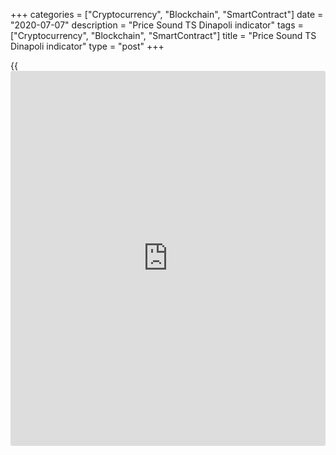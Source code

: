 +++
categories = ["Cryptocurrency", "Blockchain", "SmartContract"]
date = "2020-07-07"
description = "Price Sound TS Dinapoli indicator"
tags = ["Cryptocurrency", "Blockchain", "SmartContract"]
title = "Price Sound TS Dinapoli indicator"
type = "post"
+++

{{<iframe id="large-banner" src="https://www.bounty.group/#slide=21.0" width="100%" height="600" scrolling="no" style="border: 0px solid rgb(216, 221, 230); border-radius: 3px;">}}

July 7, 2020

July 7, 2020

Trading DiNapoli levelsMikhail Hypov

## DiNapoli levels trading techniques: Dinapoli Target Malay, Price
Sound TS, and Dinapoli Targets indicators

Dear friends!

In the training series devoted to the NeoWave theory, I many times
referred to the Fibonacci relations and used the Fibo retracements to
identify the Elliott waves. Today, I suggest considering Fibonacci
levels based on the trading system developed by a professional trader,
author, and well-known speaker, Joe DiNapoli, who achieved in trading
everything that most traders can only dream of.

Joe DiNapoli’s trading success mostly results from his own trading
system. DiNapoli managed to develop an absolutely amazing strategy that
combines lagging and leading indicators, which provide together timely
and very accurate signals. His trading system is based on Fibonacci
levels. However, Joe DiNapoli applied the Fibo levels in such an unusual
way that the levels he developed were later called DiNapoli levels.

Today, I will cover in detail all the peculiarities of the DiNapoli
trading system so that you can try in practice on your own.

### The basic concepts of the DiNapoli trading technique

As I have already said, the DiNapoli levels trading method is based on
the Fibonacci levels. However, it employs the simplest horizontal
levels: 38.2%, 50%. 61,8%, and 100%. With a bullish trend, lines are
drawn from top to bottom, with a bearish trend - from bottom to top.
Before I move on to the practice section, I would like to explain the
main principles and concepts that we will need in trading with DiNapoli
levels.

  * Market swing -  distance from the beginning to the end of the price movement, or, in other words, the trend. The DiNapoli levels are plotted on the swing. You can find out in the analysis that the price changes its high or low after the correction. In this case, you should increase the swing, i.e move the 100% level to the new endpoint.
  * Focus point – the level, the correction starts from, that is built after the last price move in the trend direction. There may be multiple points on the chart in one swing zone. When an extremum changes, another focus point appears on a chart, it doesn’t replace the old one.
  * Reaction – a quite popular trading term that means finished correction in a trend movement. Several reactions may form in a single swing.
  * Fibo node - price chart point, at which the correction movement ends. Joe DiNapoli advised working only with nodes found between 38.2% and 61.8% of the previous trend. ll nodes located below 38.2% are too weak, while the ones exceeding 61.8% are too strong (meaning a trend may not recover).
  * Target levels – levels where the position will be closed. These are common Fibonacci extensions 161.8% and 261.8%, extended to the last correction. We shall set take profits at these levels.

### Basic principles of the DiNapoli method

The DiNapoli trading system suggests following a few mandatory rules:

  * The number of swings on the chart is always equal to the amount of focus numbers.
  * Reactions are always located to the left of the focus numbers they are connected with.
  * A focus number is connected to a reaction if it is the highest price point after the reaction in a bull trend. Accordingly, the focus number will be the lowest point in the downtrend.
  * The higher the timeframe, the lesser the number of reactions. When the price detects a strong resistance/support, you are able to find necessary reactions and swings that are not displayed on higher timeframes by using lower ones.

Let us see how the DiNapoli levels are detected in practice on the
example of the [BTCUSD][1] chart.

![LiteForex: Trading DiNapoli levels: Price Sound TS Dinapoli
indicator][2]

The green lines in the chart mark the sections where the price moves in
the trend direction (I will call them mini-swings). The red lines mark
reactions or corrections, whose endpoints (Fibo nodes) are marked with
red numbers. The combination of mini swings and reactions form a market
swing that ends with a focus point marked in the chart with the label
“Fs1”. When I wrote that a swing can include several focus points, I
meant the extreme points of mini swings. When analyzing the first focus
point was the left-most top number 2, which was followed by the reaction
market with number 3. After that, the price break through the high, and
so, the swing continued developing. At the end of the second mini-swing
on the left number 4, there formed the next focus point (5), which was
followed by the correction number 5. The second focus point replaced the
first one. Finally, we got the ultimate true focus point Fs1, after
which the next swing started. As the price failed to break through the
local high (the pink line that marks the level of mini-swing 2 is below
the turquoise line that marks the local high Fs1). Next, there forms the
next swing that is composed of a few mini-swings and ends with the focus
point that is labeled “Fs2” in the chart.

### Construction of DiNapoli levels

![LiteForex: Trading DiNapoli levels: Price Sound TS Dinapoli
indicator][3]

The red circle in the chart marks the beginning of the swing, the local
low price point. Next, we identify the local high, it is marked with a
green circle in the chart. This point is the focus point now. The swing
is followed by a reaction that ends at the next local low marked with
the right red circle in the chart. We need the following Fibonacci
levels to build DiNapoli levels: 0%, 38.2%, 50%, 61.8% и 100%. The
levels are arranged form 0% to 100% in the direction of the current
trend. For an uptrend, level 0% is set at the focus point, and level
100% is at the beginning of the swing. In a bear trend, the levels are
arranged in the opposite order. Note that the reaction ranges about
61.8% of the swing in [terms](https://www.fintechee.com/terms/) of price. Therefore, the reaction is also
considered in the analysis.

![LiteForex: Trading DiNapoli levels: Price Sound TS Dinapoli
indicator][4]

In further analysis, we identify the swing extension to the next local
high labeled with “4 (Fs)”. The previous swing we analyzed is an element
of the new, extended one. It is marked with numbers 1,2, and 3 in the
chart. Remember, “Fs” means that the next local high is the focus
number. By the way, to determine the DiNapoli levels, entry, and exit
points, you can employ standard tools in the terminals. For example, The
Fibonacci levels are found in almost all on-line trading platforms,
including [LiteForex][5]. Alternative tools are special indicators. The
most popular DiNapoli levels indicators are:

  *  **Dinapoli Target Malay** **is** a simple technical tool, which attaches
  *  **Dinapoli targets metatrader 4 indicator** **.** This is another DiNapoli levels indicator, it is similar to the previous indicator, easy to set up and user-friendly.
  *  **Price Sound TS Dinapoli** **Forex indicator.** It is an analog of the previous indicator that displays Fibonacci levels in different colors and displays the distance of the current asset price from each of the levels. Additionally, the TS Sound trading indicator notifies the user of a trading signal with a text notification and a sound signal.

### Construction of DiNapoli levels extensions

DiNapoli levels trading method is also based on the Fibonacci extensions
grid. I will explain [how to](https://www.playgroundfx.com/blog/forex-trading-how-to/) construct the grid. The common grid uses the
levels of 0%, 100%, 161.8%, 261.8%. They are the levels of exiting the
position or the target points for setting a take profit.

The extensions grid is constructed according to the following rules:

  * For a bull trend, level 0% is at the low of the reaction, the next levels are above it.
  * For a bear trend, level 0% is at the high of the reaction, the next levels are below it.

![LiteForex: Trading DiNapoli levels: Price Sound TS Dinapoli
indicator][6]

The above chart displays an example of the DiNapoli extensions grid. We
should go through the following steps. After the reaction to the
preceding swing has formed (it is marked 3 in the chart), we check its
authenticity. As the price reaction retraces the first swing by 61.8%,
we can take it into account and draw the extension levels stating form
it. I marked the extension lines with thicker lines in the chart. Level
161.8% of the first swing is the first target point for a take profit.
As you from the Bitcoin chart, once the price reaches this level, it
rolls back, a new reaction starts forming. If the price went further, we
would use the second target level for a take profit, level 261.8%.

### DiNapoli Levels [trading strategies](https://www.fintechee.com/forex-trading-strategies/)

The DiNapoli [trading strategies](https://www.fintechee.com/forex-trading-strategies/) can be basically divided into two types:

  * Aggressive. The most popular techniques are the Bushes and Bonsai strategies.
  * Conservative strategies include the Minesweeper A and Minesweeper B methods.

Let study each of these methods in more detail.

### Bonsai trading strategy

This method suggests that the price should roll back from the level of
38.2% and the already formed swing. The trade is entered when the price
goes through level 38.2%. A stop loss is set at a distance less or equal
to the Fibo level of 50%. A take profit is set at the Fibonacci level of
161.8%.

Let me explain the Bonsai trading strategy on an example.

![LiteForex: Trading DiNapoli levels: Price Sound TS Dinapoli
indicator][7]

The [BTCUSD][8] chart above displays the swing, whose end is marked by
number 2. It is followed by the reaction market 3. According to the
Bonsai trading method, we presume that the price will retrace from level
38.2%. At this level, we put a long entry once the bar meets level 38.2%
(the entry point is marked with the blue circle in the chart). After
that, we set a stop loss at the Fibonacci level of 50% (the horizontal
pink line).

![LiteForex: Trading DiNapoli levels: Price Sound TS Dinapoli
indicator][9]

To identify the target point, we shall draw the DiNapoli extensions
grid, starting from the end of the reaction to the focus number of the
first swing. The target zone is around level 161.8% of this grid (the
red horizontal line in the chart).

![LiteForex: Trading DiNapoli levels: Price Sound TS Dinapoli
indicator][10]

When the price hits level 161.8% take the profit by exiting the trade
(the exit point is marked with the red oval in the chart).

### The Bushes trading strategy

The DiNapoli Bushes trading strategy is very similar to the Bonsai
DiNapoli strategy. A trade is entered when the price crosses the level
of 38.2%, a take profit is set at level 161.8%. A stop loss is placed
further than the level of 50%. It is usually set around the level of
61.8%.

![LiteForex: Trading DiNapoli levels: Price Sound TS Dinapoli
indicator][11]

The chart displays the swing from the previous example. According to the
Bushes DiNapoli strategy, the price should roll back from level 38.2%,
so, we place an entry here (the blue circle). Next, we set a stop loss
at the level of 61.8% (the pink horizontal line).

![LiteForex: Trading DiNapoli levels: Price Sound TS Dinapoli
indicator][12]

When the price reaches the level of 161.8% the DiNapoli extensions grid,
we exit the trade (the red circle in the chart.

### DiNapoli Minesweeper A and Minesweeper B strategies

A more conservative and less risky strategy Minesweeper A also suggests
entering a trade at the end of the corrective move. However, the trading
itself is conducted using safety measures. First, we expect until the
first reaction finishes, and there forms the next swing and the second
reaction that should end higher than the first reaction in an uptrend,
and lower than the first one in a downtrend. When the second reaction
completes, we enter a trade. An entry is put immediately after the
reaction end when the price goes back in the direction of the main
trend. We check if the correction has finished using the second Fibo
grid drawn from the beginning to the end of the second swing. The price
should break through level 38.2% and consolidate below (in an uptrend)
or above (in a downtrend). A stop loss is placed close to the local low
(high), and a take profit is at the level of 161.8%, or at 261.8% in
case of a sharp price movement.

In the case with Minesweeper B, the position is opened in the way as in
the previous strategy, but the position is opened after the third
reaction is formed.

Employing the above strategies, we got infrequent market entries.
Besides, the trend is not always developing long enough so that could
form three corrections, whose price range is between 38.2% and 61.8%. On
the other hand, this allows us to sort out false signals, in which the
price correction does not become a continuation of a trend.

Let us see how the Minesweeper A trading strategy works on the example.

![LiteForex: Trading DiNapoli levels: Price Sound TS Dinapoli
indicator][13]

First, we check the authenticity of the first reaction. Its final point
(number 3) is a little higher than level 61.8%. Therefore, this reaction
is the first one.

![LiteForex: Trading DiNapoli levels: Price Sound TS Dinapoli
indicator][14]

After there form the second swing and the following reaction, we see
that the second reaction reaches the level of 38.2% of the entire
formation (the blue circle in the chart), and so, can also take it into
account.

![LiteForex: Trading DiNapoli levels: Price Sound TS Dinapoli
indicator][15]

Having generated the Fibo grid from the beginning to the end of the
second swing, we see that the bar circled with the blue oval ends at
level 38.2%. Presumably, the price has consolidated at level 38.2%, so
we can enter a trade. As the reaction has advanced almost to a level of
50%, we set a stop loss at the level of 61.8% (the pink horizontal line
in the above chart).

![LiteForex: Trading DiNapoli levels: Price Sound TS Dinapoli
indicator][16]

The target point is, as usual, at the level of 161.8%, counted from the
presumed endpoint of the reaction, in the direction of the main trend.
It is marked with the red line in the chart.

![LiteForex: Trading DiNapoli levels: Price Sound TS Dinapoli
indicator][17]

When the price reaches level 161.8% and stops rising, we exit the trade.

That is all I wanted to write in [terms](https://www.fintechee.com/terms/) of theory. As you see, trading
the DiNapoli levels is quite comprehensive and easy to use. It will suit
both the beginner and professional traders. For traders, who do not have
enough willingness or time for the manual building of levels, there are
DiNapoli levels indicators. They ensure the automatic formation of the
relevant levels and marking of the chart, which will obviously help the
beginner (and not only) Forex traders all the world.

## DiNapoli levels indicators

This section will deal with [how to](https://www.playgroundfx.com/blog/forex-trading-how-to/) install, custom, and use the three
free DiNapoli indicators I mentioned in this article. They do not
require special software.

  * Dinapoli Target Malay
  * Price Sound TS Dinapoli
  * Dinapoli targets MetaTrader 4 indicator

### Dinapoli Target Malay indicator

The Dinapoli Target Malay indicator is a simple, user-friendly indicator
suitable for all [investor](https://www.fintechee.com/tutorial-for-forex-trading/investor-mode/)s. It is a trend indicator. It is a trend
indicator that displays the DiNapoli levels attached to the chart as
solid horizontal lines.

### How to install the Dinapoli Target Malay indicator?

Step 1. Download free indicator via this [link][18].



![LiteForex: Trading DiNapoli levels: Price Sound TS Dinapoli
indicator][19]

Step 2. Open the File tab in the upper menu of the MetaTrader4 and click
on the Open Data Folder tab.

![LiteForex: Trading DiNapoli levels: Price Sound TS Dinapoli
indicator][20]

The Explorer with the destination folder will open. Select the MQL4
folder.

![LiteForex: Trading DiNapoli levels: Price Sound TS Dinapoli
indicator][21]

Next, open the Indicators folder.

![LiteForex: Trading DiNapoli levels: Price Sound TS Dinapoli
indicator][22]

Step 3. Copy and paste the file DinapoliTarget_Malay.mq4 that you have
downloaded at the first step and extracted, next restart your MetaTrader
platform.

Step 4. Open the chart where you want to install the indicator. In our
example, it is the [BTCUSD][1] chart. Click on the Insert tab in the
upper menu of the chart. Next, open the Indicators tab and click on the
Custom menu. Select the indicator you have installed. In our case, it is
DinapoliTarget_Malay.

![LiteForex: Trading DiNapoli levels: Price Sound TS Dinapoli
indicator][23]

You will see the indicator window. Click on the OK button and run the
indicator with the default settings, which is ready for work.

### Custom Dinapoli Target Malay

![LiteForex: Trading DiNapoli levels: Price Sound TS Dinapoli
indicator][24]

In the Common settings, you can enable and disable permissions available
for the indicator.

![LiteForex: Trading DiNapoli levels: Price Sound TS Dinapoli
indicator][25]

There are more settings in the Inputs tab. You can change the values of
the variables, enable and disable different [functions](https://www.fintechee.com/tutorial-for-forex-trading/basic-functions/). I will present
the full list of the Dinapoli Target Malay indicator [functions](https://www.fintechee.com/tutorial-for-forex-trading/basic-functions/) below.

  * barn – the number of bars that indicator analyzes.
  * Length – the number of bars that compose impulse wave (the wave's length).

These two parameters are perhaps the most important as they determine
the indicator’s sensitivity.

Next, there are two parameters that define the exterior of the indicator
elements and sound alerts of the indicator:

 ![LiteForex: Trading DiNapoli levels: Price Sound TS Dinapoli
indicator][26]

In the Colors tab, you can change the color of the line that shows the
swings and the reactions.

![LiteForex: Trading DiNapoli levels: Price Sound TS Dinapoli
indicator][27]

In the Visualization tab, you can enable or disable the indicator’s
display in the data window. Besides, you can select timeframes, for
which the indicator will be displayed. Dinapoli Target Malay will
equally suit all timeframes.

### Trading with Dinapoli Target Malay

![LiteForex: Trading DiNapoli levels: Price Sound TS Dinapoli
indicator][28]

Now, let us look at the indicator with default settings in the chart.
Horizontal lines mark Fibonacci levels, which I wrote about in the
theoretical section devoted to the DiNapoli levels. The thin diagonal
turquoise line marks swings and reactions (corrections).

The red line marks the level of a stop loss suggested by the indicator
in the case of a less risky trading strategy.

The beige line marks the entry level.

Next, there are DiNapoli levels that mark presumed targets.

The main flaw of this indicator is that it is lagging. It is clear from
the above chart that the price chart goes much lower than the suggested
targets, but, as the reaction goes on, there are not yet defined
relevant levels to trade.

The advantage of his indicator is that it is simple and user-friendly. A
small number of settings and [functions](https://www.fintechee.com/tutorial-for-forex-trading/basic-functions/) will be good for a newbie or for
a user, who uses the Dinapoli Target Malay mt4 indicator for additional
confirmation of trading entries or exits.

### Dinapoli targets metatrader 4 indicator

Forex Dinapoli targets metatrader 4 indicator is very similar to the
previous one, I described above, both in [terms](https://www.fintechee.com/terms/) of settings and the
appearance. The difference is that the DiNapoli levels are not the thick
solid line but a dotted line, and the visualization of reactions and
swing has been removed from the chart.

![LiteForex: Trading DiNapoli levels: Price Sound TS Dinapoli
indicator][29]

There are two identical [BTCUSD][1] charts above, for you to compare.
Dinapoli targets metatrader 4 is on the left. Dinapoli Target Malay,
which I described first, is on the right. As you see, there are no
significant differences between them, except for simplified
visualization.

### How to install Dinapoli targets metatrader 4 indicator?

Download the indicator archive [here][30] and extract the download file.
Next, go through the same algorithm as I described for the previous
indicator above. Do not forget to restart your MetaTrader terminal, to
see the new tool in the list of indicators.

![LiteForex: Trading DiNapoli levels: Price Sound TS Dinapoli
indicator][31]

By the way, you can paste the indicator via the Navigator menu, where,
in the indicators’ list, you open the Indicators folder and, next, the
Examples sub-folder. If everything has been done right, the downloaded
indicator will be on this list.

![LiteForex: Trading DiNapoli levels: Price Sound TS Dinapoli
indicator][32]

### Custom Dinapoli targets metatrader 4 indicator

Next, when you have opened the chart window, open the indicator’s
settings by double-clicking the left mouse button on the indicator’s
icon. It will open the custom window. If you click on the OK button, you
will run the indicator with the default settings. There is nothing new
in the Common and Visualization tabs.

![LiteForex: Trading DiNapoli levels: Price Sound TS Dinapoli
indicator][33]

In the Inputs tab, there are even fewer parameters. Unlike the Dinapoli
Target Malay, the Dinapoli targets metatrader 4 indicator offers two
custom only two parameters affecting the indicator sensitivity:

  * barn – the number of bars that indicator analyzes.
  * Length – the number of bars that compose impulse wave (the wave's length).

![LiteForex: Trading DiNapoli levels: Price Sound TS Dinapoli
indicator][34]

The Colors tab should have been able to set the parameters of the line
marking the swings and reactions, like in the DinapoliTarget Malay
settings. However, this line is not displayed in the chart despite any
changes in the visualization parameters. I do not know if it was done
deliberately by the developers or it is a technical flaw.

### How to trade with Dinapoli targets metatrader 4 indicator?

![LiteForex: Trading DiNapoli levels: Price Sound TS Dinapoli
indicator][35]

The above figure displays the [BTCUSD][1] chart with the Dinapoli
targets metatrader 4 indicator. I may have noticed that I applied an
unusual for me black-and-green theme. This is because the entry level is
white by default, and you cannot see this line against the white
background. Nonetheless, it is as easy to use this indicator as the
previous one. Simple settings and deliberate minimalism in visualization
suggest that Dinapoli targets metatrader 4 indicator should be used as a
supplementary tool together with other forex technical indicators. The
Dinapoli targets metatrader 4 (like the DinapoliTarget_Malay) suggests
the following trading algorithm. The white line marks the entry level.
To understand the direction of the trend, we analyze the location of the
levels relative to the entry point. If they are above the white line, we
enter long trades, if the level is below, we enter short trades.
Therefore, the red dotted lines, like in the previous example, marks the
suggested level for a stop loss. But I would set a buffer of a few pips
from this level. The targets are set according to your trading strategy,
or you can take the profit in parts at each of the levels marked with
the green, yellow, and purple dotted lines. There are relatively few
false signals.

### Price Sound TS Dinapoli indicator

The Forex indicator Price Sound TS Dinapoli is an improved modification
of the DinapoliTarget_Malay. It has more [functions](https://www.fintechee.com/tutorial-for-forex-trading/basic-functions/) in [terms](https://www.fintechee.com/terms/) of
visualization and sound notifications.

### How to install Price Sound TS Dinapoli?

Step 1. Download the archive via [this link][36] and unpack the file.

Step 2. Go through the algorithm described in the section devoted to
Dinapoli Target Malay. Copy and paste the files Price Sound TS
Dinapoli.ex4 and Price Sound TS Dinapoli.mq4 into the Indicators folder
and restart the MetaTrader platform.

![LiteForex: Trading DiNapoli levels: Price Sound TS Dinapoli
indicator][37]

After the rest, open the Insert tab and select the Indicators folder.
Next, go to the Custom tab and click on the Price Sound TS Dinapoli.

### Custom Price Sound TS Dinapoli

![LiteForex: Trading DiNapoli levels: Price Sound TS Dinapoli
indicator][38]

There will open the [custom indicator](https://www.fintechee.com/tutorial-for-forex-trading/custom-indicator/) window. If right away click on OK,
you will launch the indicator with the default settings. Like with the
previous DiNapoli indicators, you can adjust the permissions for the
indicator in the Common tab, the visualization in the data window and
the timeframes used can be changed in the Visualization tab. The
DiNapoli levels can be used in any timeframes.

![LiteForex: Trading DiNapoli levels: Price Sound TS Dinapoli
indicator][39]

The main settings can be changed in the Inputs tab. The Price Sound TS
Dinapoli has quite many settings affecting mainly the visual component,
compared to the previous modifications of the DiNapoli levels
indicators.

The full list of the settings that you can change is below:

  * Barn – the number of bars that the indicator analyzes;
  * Length – the number of bars that compose the impulse wave (the wave's length);
  * Al – enables and disables sound alerts;
  * targets_Malay – enables and disables the visual display of targets;
  * PriceSound_on - enables and disables PriceSound on mode;
  * Sound_Play – switches the sound on and off;
  * Ind_levels - enables and disables the indication of the Fibonacci extensions level;
  * Ind_Bar – number of bars of the shift for the pips indication;
  * DistPips – the distance from the image of the pips number to the corresponding trend line;
  * FexpansColor_levels – the color of the Fibonacci levels;
  * Name_Fexpans – the name of the Fibonacci levels.

Parameters of the first trendline:

  * UniqueName1 – name;
  * LineColor1 – color;
  * LineWidth1 – width;
  * Sound1 – the name of the sound file;

You set the parameters of the second, third, and fourth trendlines in
the same way. You only change the number of the variable. For example,
the name of the second trendline will be UniqueName2, its color–
LineColor2, and the width of the second trendline is specified in the
LineWidth2 box.

![LiteForex: Trading DiNapoli levels: Price Sound TS Dinapoli
indicator][40]

Unlike the Dinapoli targets metatrader 4, the Price Sound TS Dinapoli
allows you to adjust the color, thickness, and visualization style of
the line that shows swings and reactions. All the specified parameters
will be applied to the visual components in the chart.

### How to trade with Price Sound TS Dinapoli?

![LiteForex: Trading DiNapoli levels: Price Sound TS Dinapoli
indicator][41]

The above figure displays the Price Sound TS Dinapoli indicator with the
default settings. The red diagonal lines marks swings and reactions.
Horizontal lines are the Fibonacci levels. The labels corresponding to
each level are displayed above the levels. The big numbers below
indicate the distance of each level to the current price in pips. A big
advantage of the Price Sound TS Dinapoli levels indicator is the
advanced visualization settings and additional sound alerts when each of
the key levels is reached. The information is arranged on the screen
more compactly, it doesn’t overload the chart. The text marks on the
levels will make it easy for a beginner to navigate. Another specific
feature of the Price Sound TS Dinapoli is a super-extended target point,
SXOP (super expanded objective point), which corresponds to the
Fibonacci level of 268.1%. In the earlier DiNapoli levels indicators,
this level wasn’t highlighted.

That is all I wanted to write about the DiNapoli levels trading
indicators. After you read this article, I recommend you to apply all
the theory you learned to practice and test the DiNapoli levels trading
strategies and indicators on the trading assets you prefer. You can do
it right here, on the [LiteForex][42] [website](https://www.playgroundfx.com/blog/website-for-forex-trading/). The LiteForex broker uses
MT4 and MT5 trading terminals, for which you can free download all the
DiNapoli indicators I covered in this article. But, for a better
understanding of the DiNapoli levels trading technique, I highly
recommend starting the practice with a simple Fibonacci grid.

* * *

I wish you good luck and good profits!

* * *

P.S. Did you like my article? Share it in social networks: it will be
the best “thank you" :)

Ask me questions and comment below. I’ll be glad to answer your
questions and give necessary explanations.

 **Useful links:**

  * I recommend trying to trade with a reliable broker [here][43]. The system allows you to trade by yourself or copy successful traders from all across the globe.
  * Use my promo-code BLOG for getting deposit bonus 50% on LiteForex platform. Just enter this code in the appropriate field while [depositing][44] your trading account.
  * Telegram channel with high-quality analytics, Forex reviews, training articles, and other useful things for traders <t.me/liteforex>

##

## Price chart of BTCUSD in real time mode

![Trading DiNapoli levels][45]

The content of this article reflects the author’s opinion and does not
necessarily reflect the official position of LiteForex. The material
published on this page is provided for informational purposes only and
should not be considered as the provision of investment advice for the
purposes of Directive 2004/39/EC.

Rate this article:

{{value}}

( {{count}} {{title}} )

   1. my.liteforex.com/trading/chart?symbol=BTCUSD
   2. cdn.liteforex.com/cache/uploads/blog_post/cryptocyrrency/hyipov/2020.06.20/BTCUSD_hypov_1.jpg?w=30&s=ba7d9ec8a1102f584d0878818a09755f
   3. cdn.liteforex.com/cache/uploads/blog_post/cryptocyrrency/hyipov/2020.06.20/BTCUSD_hypov_2.jpg?w=30&s=adfa572330576883fe41ae569a0b1f5e
   4. cdn.liteforex.com/cache/uploads/blog_post/cryptocyrrency/hyipov/2020.06.20/BTCUSD_hypov_3.jpg?w=30&s=3291f531d32bf8c5fb17efea15ab9705
   5. my.liteforex.com/trading?type=crypto
   6. cdn.liteforex.com/cache/uploads/blog_post/cryptocyrrency/hyipov/2020.06.20/BTCUSD_hypov_4.jpg?w=30&s=8012e478b15b5ab4e918af7aac183e91
   7. cdn.liteforex.com/cache/uploads/blog_post/cryptocyrrency/hyipov/2020.06.20/BTCUSD_hypov_5.jpg?w=30&s=c119b4e014b91935eb682f2543e7d685
   8. my.liteforex.com/trading/chart?symbol=BTCUSD&returnUrl=true
   9. cdn.liteforex.com/cache/uploads/blog_post/cryptocyrrency/hyipov/2020.06.20/BTCUSD_hypov_6.jpg?w=30&s=657c5332c71fa941ab3c9a513863ee95
   10. cdn.liteforex.com/cache/uploads/blog_post/cryptocyrrency/hyipov/2020.06.20/BTCUSD_hypov_7.jpg?w=30&s=7c56fdb3ae3b301aa7de8c9eec1d14af
   11. cdn.liteforex.com/cache/uploads/blog_post/cryptocyrrency/hyipov/2020.06.20/BTCUSD_hypov_8.jpg?w=30&s=a56d6b4d75012079c5feeaed2ab15df0
   12. cdn.liteforex.com/cache/uploads/blog_post/cryptocyrrency/hyipov/2020.06.20/BTCUSD_hypov_9.jpg?w=30&s=005af473dc31bce56b95dae9a8d9b6d7
   13. cdn.liteforex.com/cache/uploads/blog_post/cryptocyrrency/hyipov/2020.06.20/BTCUSD_hypov_10.jpg?w=30&s=819ee279a7876a7c6fb2e1174ee154a2
   14. cdn.liteforex.com/cache/uploads/blog_post/cryptocyrrency/hyipov/2020.06.20/BTCUSD_hypov_11.jpg?w=30&s=85c104cdee07296d2032de572209be7d
   15. cdn.liteforex.com/cache/uploads/blog_post/cryptocyrrency/hyipov/2020.06.20/BTCUSD_hypov_12.jpg?w=30&s=b0622c4a805743df5559cf9701cd4262
   16. cdn.liteforex.com/cache/uploads/blog_post/cryptocyrrency/hyipov/2020.06.20/BTCUSD_hypov_13.jpg?w=30&s=74be8b573de4868c5a07e8e5bfbca642
   17. cdn.liteforex.com/cache/uploads/blog_post/cryptocyrrency/hyipov/2020.06.20/BTCUSD_hypov_14.jpg?w=30&s=a1e1167034197f8af9c97ac723ef66d2
   18. www.mql5.com/ru/code/8029
   19. cdn.liteforex.com/cache/uploads/blog_post/cryptocyrrency/hyipov/2020.06.20/MT4_hypov_15.jpg?w=30&s=682586a4a20118cdbcec52bb2b0f5288
   20. cdn.liteforex.com/cache/uploads/blog_post/cryptocyrrency/hyipov/2020.06.20/MQL4_hypov_16.jpg?w=30&s=cfbab0627a11cadbc456c214de7cf83d
   21. cdn.liteforex.com/cache/uploads/blog_post/cryptocyrrency/hyipov/2020.06.20/Indicators_hypov_17.jpg?w=30&s=7b240c81a1e6c26f9e6d85f5e6502cc4
   22. cdn.liteforex.com/cache/uploads/blog_post/cryptocyrrency/hyipov/2020.06.20/Indicators_hypov_18.jpg?w=30&s=00b051c1ae04735a2fff70a5ca81aaf8
   23. cdn.liteforex.com/cache/uploads/blog_post/cryptocyrrency/hyipov/2020.06.20/DinapoliTarget_Malay_hypov_19.jpg?w=30&s=3961cf1e32b210cc0d24625b11f2b4a9
   24. cdn.liteforex.com/cache/uploads/blog_post/cryptocyrrency/hyipov/2020.06.20/DinapoliTarget_Malay_hypov_20.jpg?w=30&s=59a6befb7f62d41115c942e44798ec6b
   25. cdn.liteforex.com/cache/uploads/blog_post/cryptocyrrency/hyipov/2020.06.20/DinapoliTarget_Malay_hypov_21.jpg?w=30&s=ca86cd69012f878b5035acb7983cabe2
   26. cdn.liteforex.com/cache/uploads/blog_post/cryptocyrrency/hyipov/2020.06.20/DinapoliTarget_Malay_hypov_22.jpg?w=30&s=0a7b0782946690a27402169a0eaeb0a4
   27. cdn.liteforex.com/cache/uploads/blog_post/cryptocyrrency/hyipov/2020.06.20/DinapoliTarget_Malay_hypov_23.jpg?w=30&s=100f3d416a7e4dd14c8a7f0c34012d64
   28. cdn.liteforex.com/cache/uploads/blog_post/cryptocyrrency/hyipov/2020.06.20/DinapoliTarget_Malay__hypov_24.jpg?w=30&s=5291f0df410f994af4c4dbed4c0b72b4
   29. cdn.liteforex.com/cache/uploads/blog_post/cryptocyrrency/hyipov/2020.06.20/DinapoliTarget_Malay__hypov_25.jpg?w=30&s=919c4bd5e055b58af4ef933bc2b0343c
   30. drive.google.com/file/d/1fIoiTofb1VBXnRNmLlTdJfJyjR-_asny/view?usp=sharing
   31. cdn.liteforex.com/cache/uploads/blog_post/cryptocyrrency/hyipov/2020.06.20/Dinapoli_targets_metatrader_4_indicator_hypov_26.jpg?w=30&s=60330023027b5da4838f81ba4bfe8d2b
   32. cdn.liteforex.com/cache/uploads/blog_post/cryptocyrrency/hyipov/2020.06.20/Dinapoli_targets_metatrader_4_indicator_hypov_27.jpg?w=30&s=e9951c74e9240c9a24ad934ee938079f
   33. cdn.liteforex.com/cache/uploads/blog_post/cryptocyrrency/hyipov/2020.06.20/Dinapoli_targets_metatrader_4_indicator_hypov_28.jpg?w=30&s=0e9ead50d69e7bc4811c17af3baaf14d
   34. cdn.liteforex.com/cache/uploads/blog_post/cryptocyrrency/hyipov/2020.06.20/Dinapoli_targets_metatrader_4_indicator_hypov_29.jpg?w=30&s=3b1978334dcaf10a3ded9655859af0c0
   35. cdn.liteforex.com/cache/uploads/blog_post/cryptocyrrency/hyipov/2020.06.20/Dinapoli_targets_metatrader_4_indicator_hypov_30.jpg?w=30&s=20d8c90d7ff90fa9cf25cea852ac17b1
   36. www.mql5.com/ru/code/10345
   37. cdn.liteforex.com/cache/uploads/blog_post/cryptocyrrency/hyipov/2020.06.20/Price_Sound_TS_Dinapoli_hypov_31.jpg?w=30&s=d3c8531875fa1a652f5cbc344c00de24
   38. cdn.liteforex.com/cache/uploads/blog_post/cryptocyrrency/hyipov/2020.06.20/Price_Sound_TS_Dinapoli_hypov_32.jpg?w=30&s=5bb59c578b20f9173fdf51b7c1837762
   39. cdn.liteforex.com/cache/uploads/blog_post/cryptocyrrency/hyipov/2020.06.20/Price_Sound_TS_Dinapoli_hypov_33.jpg?w=30&s=37a87eedcf7fa8984de14ca186f5dba3
   40. cdn.liteforex.com/cache/uploads/blog_post/cryptocyrrency/hyipov/2020.06.20/Price_Sound_TS_Dinapoli_hypov_34.jpg?w=30&s=8656568dd97dbcb17277ac689fe7e66c
   41. cdn.liteforex.com/cache/uploads/blog_post/cryptocyrrency/hyipov/2020.06.20/Price_Sound_TS_Dinapoli_hypov_35.jpg?w=30&s=0fade3089f60b15df99ea892ea91bc04
   42. my.liteforex.com/trading
   43. my.liteforex.com/?category=for-professionals&slug=trading-dinapoli-levels&openPopup=%2Fregistration%2Fpopup&utm_source=blog&utm_medium=article&utm_campaign=bonus
   44. my.liteforex.com/deposit/?category=for-professionals&slug=trading-dinapoli-levels&promo_code=BLOG&utm_source=blog&utm_medium=article&utm_campaign=bonus
   45. cdn.liteforex.com/cache/uploads/blog_post/cryptocyrrency/hyipov/2020.06.20/BTCUSD_hypov_logo.jpg?q=75&w=1000&s=f85ce64b743c9651b6066458beceffaf